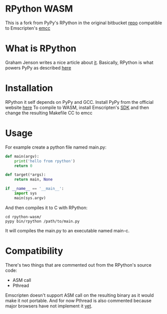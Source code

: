 # RPython WASM
This is a fork from PyPy's RPython in the original bitbucket [repo](https://bitbucket.org/pypy/pypy/src/default/rpython/) compatible to Emscripten's [emcc](https://emscripten.org/docs/tools_reference/emcc.html)

# What is RPython
Graham Jenson writes a nice article about [it](https://maori.geek.nz/rpython-compiling-python-to-c-for-the-speed-5411d57a5316). Basically, RPython is what powers PyPy as described [here](https://rpython.readthedocs.io/en/latest/)

# Installation
RPython it self depends on PyPy and GCC. Install PyPy from the official website [here](https://pypy.org/download.html)
To compile to WASM, install Emscripten's [SDK](https://emscripten.org/docs/getting_started/downloads.html) and then change the resulting Makefile CC to emcc

# Usage
For example create a python file named main.py:
```python
def main(argv):
    print('hello from rpython')
    return 0

def target(*args):
    return main, None

if __name__ == '__main__':
    import sys
    main(sys.argv)
```
And then compiles it to C with RPython:

```shell
cd rpython-wasm/
pypy bin/rpython /path/to/main.py
```

It will compiles the main.py to an executable named main-c.

# Compatibility
There's two things that are commented out from the RPython's source code:

- ASM call
- Pthread

Emscripten doesn't support ASM call on the resulting binary as it would make it not portable. And for now Pthread is also commented because major browsers have not implement it [yet](https://emscripten.org/docs/porting/pthreads.html).
